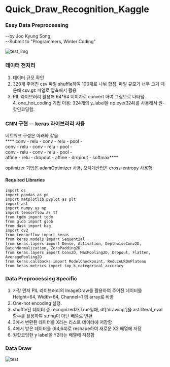 # Quick_Draw_Recognition_Kaggle

### Easy Data Preprocessing
--by Joo Kyung Song, <br>
--Submit to "Programmers, Winter Coding" 

![test_img](https://user-images.githubusercontent.com/43398106/68266822-9c423a80-0093-11ea-8aee-dfd7fb7fce4d.png)

### 데이터 전처리
1. 데이터 규모 확인<br>
2. 320개 주어진 csv 파일 shuffle하여 100개로 나눠 합침. 파일 규모가 너무 크기 때문에 csv.gz 파일로 압축해서 활용 <br>
3. PIL 라이브러리 활용해 64*64 이미지로 convert 하여 그림으로 나타냄.<br>4. one_hot_coding 기법 이용: 324개의 y_label을 np.eye(324)를 사용해서 원-핫인코딩함. <br>


### CNN 구현 -- keras 라이브러리 사용 

네트워크 구성은 아래와 같음 <br>**** conv - relu - conv - relu - pool - <br> conv - relu - conv - relu - pool - <br> conv - relu - conv - relu - pool - <br>affine - relu - dropout - affine - dropout - softmax****<br>

optimizer 기법은 adamOptimizer 사용, 오차계산법은 cross-entropy 사용함. 


#### Required Libraries
```
import os
import pandas as pd
import matplotlib.pyplot as plt
import ast
import numpy as np
import tensorflow as tf
from tqdm import tqdm
from glob import glob
from dask import bag
import cv2
from tensorflow import keras
from keras.models import Sequential
from keras.layers import Dense, Activation, DepthwiseConv2D, BatchNormalization, ZeroPadding2D
from keras.layers import Conv2D, MaxPooling2D, Dropout, Flatten, AveragePooling2D 
from keras.callbacks import ModelCheckpoint, ReduceLROnPlateau
from keras.metrics import top_k_categorical_accuracy
```

### Data Preprocessing Specific 
1. 가장 먼저 PIL 라이브러리의 ImageDraw를 활용하여 주어진 데이터를 Height=64, Width=64, Channel=1 의 array로 바꿈
2. One-hot encoding 실행. 
3. shuffle된 데이터 중 recognized가 True일때, df['drawing']을 ast.literal_eval 함수를 활용하여 string이 아닌 배열로 변환
4. 3에서 변환된 데이터를 X라는 리스트 데이터에 저장함 
5. 4에서 받은 데이터를 (64,64)로 reshape하여 새로운 X2 배열에 저장
6. 원핫코딩한 y label을 Y2라는 배열에 저장함 

### Data Draw
![test](https://user-images.githubusercontent.com/43398106/68266393-5769d400-0092-11ea-85b9-bc7b466d6799.gif)

